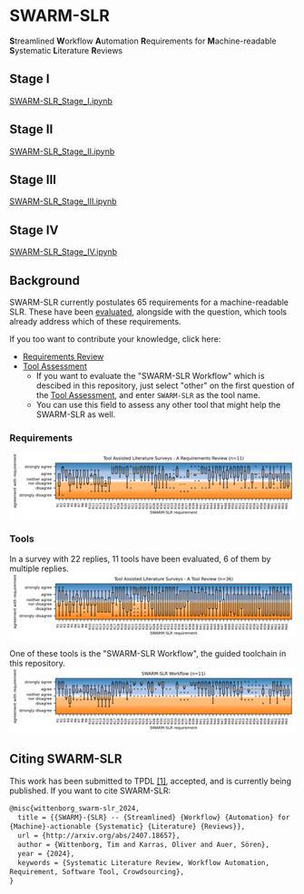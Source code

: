 # SWARM-SLR
**S**treamlined **W**orkflow **A**utomation **R**equirements for **M**achine-readable **S**ystematic **L**iterature **R**eviews

## Stage I
[SWARM-SLR_Stage_I.ipynb](SWARM-SLR_Stage_I.ipynb)

## Stage II
[SWARM-SLR_Stage_II.ipynb](SWARM-SLR_Stage_II.ipynb)

## Stage III
[SWARM-SLR_Stage_III.ipynb](SWARM-SLR_Stage_III.ipynb)

## Stage IV
[SWARM-SLR_Stage_IV.ipynb](SWARM-SLR_Stage_IV.ipynb)

## Background
SWARM-SLR currently postulates 65 requirements for a machine-readable SLR. These have been [evaluated](data/evaluation.ipynb), alongside with the question, which tools already address which of these requirements.

If you too want to contribute your knowledge, click here:
* [Requirements Review](https://survey.uni-hannover.de/index.php/555283?lang=en)
* [Tool Assessment](https://survey.uni-hannover.de/index.php/628237?lang=en)
  * If you want to evaluate the "SWARM-SLR Workflow" which is descibed in this repository, just select "other" on the first question of the [Tool Assessment](https://survey.uni-hannover.de/index.php/628237?lang=en), and enter ```SWARM-SLR``` as the tool name.
  * You can use this field to assess any other tool that might help the SWARM-SLR as well.

### Requirements
![A boxplot showing the survey replies to the survey "Tool Assisted Literature Surveys - A Requirements Review". It depicts a general agreement upon the validity of most of these requirements, with selected dips into disagreement.](<data/visualization/Tool Assisted Literature Surveys - A Requirements Review.png>)

### Tools
In a survey with 22 replies, 11 tools have been evaluated, 6 of them by multiple replies.
![A boxplot showing the survey replies to the survey "Tool Assisted Literature Surveys - A Tool Review". It depicts many different tools covering almost all of the requirements, with some requirements not being fully covered.](<data/visualization/Tool Assisted Literature Surveys - A Tool Review.png>)

One of these tools is the "SWARM-SLR Workflow", the guided toolchain in this repository.
![A boxplot showing the survey replies to the survey "Tool Assisted Literature Surveys - A Tool Review", specifically only for the "SWARM-SLR Workflow" presented here in the repository. It depicts a relatively consistend support for most of the SLR stages, with medium support early on, major support in the middle stages, medium support in the later stages. Some requirements are also not adressed at all.](<data/visualization/SWARM-SLR Workflow.png>)

## Citing SWARM-SLR
This work has been submitted to TPDL [[1]](https://arxiv.org/abs/2407.18657), accepted, and is currently being published. If you want to cite SWARM-SLR:

```
@misc{wittenborg_swarm-slr_2024,
  title = {{SWARM}-{SLR} -- {Streamlined} {Workflow} {Automation} for {Machine}-actionable {Systematic} {Literature} {Reviews}},
  url = {http://arxiv.org/abs/2407.18657},
  author = {Wittenborg, Tim and Karras, Oliver and Auer, Sören},
  year = {2024},
  keywords = {Systematic Literature Review, Workflow Automation, Requirement, Software Tool, Crowdsourcing},
}
```
